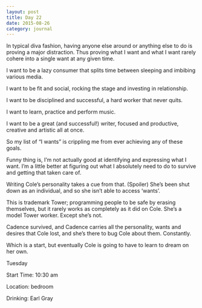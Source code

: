 ```yaml
---
layout: post
title: Day 22
date: 2015-08-26
category: journal
---
```


In typical diva fashion, having anyone else around or anything else to do is proving a major distraction. Thus proving what I want and what I want rarely cohere into a single want at any given time. 

I want to be a lazy consumer that splits time between sleeping and imbibing various media. 

I want to be fit and social, rocking the stage and investing in relationship. 

I want to be disciplined and successful, a hard worker that never quits. 

I want to learn, practice and perform music. 

I want to be a great (and successful!) writer, focused and productive, creative and artistic all at once. 

So my list of “I wants” is crippling me from ever achieving any of these goals. 

Funny thing is, I’m not actually good at identifying and expressing what I want. I’m a little better at figuring out what I absolutely need to do to survive and getting that taken care of. 

Writing Cole’s personality takes a cue from that. (Spoiler) She’s been shut down as an individual, and so she isn’t able to access ‘wants’. 

This is trademark Tower; programming people to be safe by erasing themselves, but it rarely works as completely as it did on Cole. She’s a model Tower worker. Except she’s not. 

Cadence survived, and Cadence carries all the personality, wants and desires that Cole lost, and she’s there to bug Cole about them. Constantly. 

Which is a start, but eventually Cole is going to have to learn to dream on her own.


Tuesday

Start Time: 10:30 am

Location: bedroom

Drinking: Earl Gray
